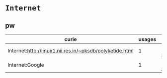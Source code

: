 # `Internet`

## pw

| curie                                                    |   usages | nodes                                                                                                         |
|----------------------------------------------------------|----------|---------------------------------------------------------------------------------------------------------------|
| Internet:http://linux1.nii.res.in/~pksdb/polyketide.html |        1 | [http://purl.obolibrary.org/obo/PW:0000256](https://bioregistry.io/http://purl.obolibrary.org/obo/PW:0000256) |
| Internet:Google                                          |        1 | [http://purl.obolibrary.org/obo/PW:0000259](https://bioregistry.io/http://purl.obolibrary.org/obo/PW:0000259) |
